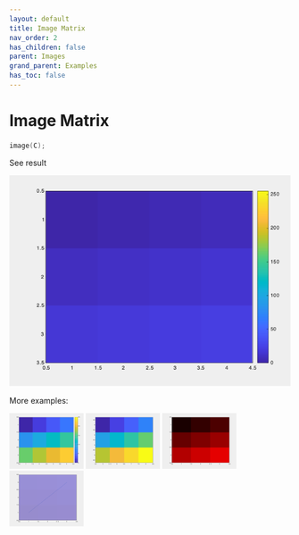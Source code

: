 ```yaml
---
layout: default
title: Image Matrix
nav_order: 2
has_children: false
parent: Images
grand_parent: Examples
has_toc: false
---
```

# Image Matrix

```cpp
image(C);
```


See result

[![example_image_1](image/image_1.png)](https://github.com/alandefreitas/matplotplusplus/blob/master/examples/images/image/image_1.cpp)

More examples:
    
[![example_image_2](image/image_2_thumb.png)](https://github.com/alandefreitas/matplotplusplus/blob/master/examples/images/image/image_2.cpp)  [![example_image_3](image/image_3_thumb.png)](https://github.com/alandefreitas/matplotplusplus/blob/master/examples/images/image/image_3.cpp)  [![example_image_4](image/image_4_thumb.png)](https://github.com/alandefreitas/matplotplusplus/blob/master/examples/images/image/image_4.cpp)  [![example_image_5](image/image_5_thumb.png)](https://github.com/alandefreitas/matplotplusplus/blob/master/examples/images/image/image_5.cpp)

  



<!-- Generated with mdsplit: https://github.com/alandefreitas/mdsplit -->
